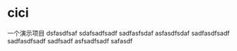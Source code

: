 # cici
一个演示项目
dsfasdfsaf
sdafsadfsadf
sadfasfsdaf
asfasdfsdaf
sadfasdfsadf
sadfasdfsadf
sadfsadf
asfsadfsadf
safasdf

